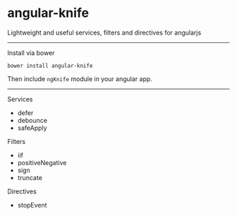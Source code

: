 angular-knife
=============

Lightweight and useful services, filters and directives for angularjs

---

Install via bower
```
bower install angular-knife
```

Then include `ngKnife` module in your angular app.

---

Services
- defer
- debounce
- safeApply
 
Filters
- iif
- positiveNegative
- sign
- truncate
 
Directives
- stopEvent

